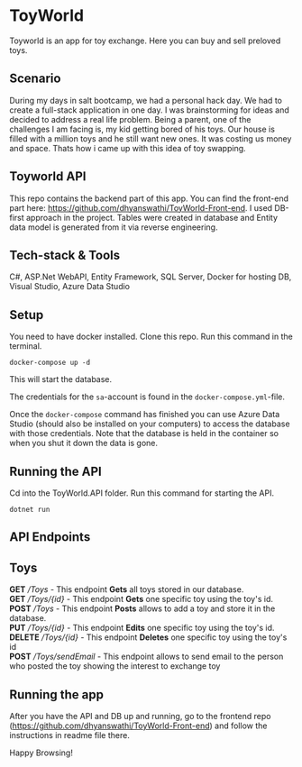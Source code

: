 # ToyWorld

Toyworld is an app for toy exchange. Here you can buy and sell preloved toys.
 
 ## Scenario
During my days in salt bootcamp, we had a personal hack day. We had to create a full-stack application in one day. I was brainstorming for ideas and decided to address a real life problem. Being a parent, one of the challenges I am facing is, my kid getting bored of his toys. Our house is filled with a million toys and he still want new ones. It was costing us money and space. Thats how i came up with this idea of toy swapping.
      
## Toyworld API
 This repo contains the backend part of this app.
 You can find the front-end part here: https://github.com/dhyanswathi/ToyWorld-Front-end.
 I used DB-first approach in the project. Tables were created in database and Entity data model is generated from it via reverse engineering.

## Tech-stack & Tools
C#, ASP.Net WebAPI, Entity Framework, SQL Server, Docker for hosting DB, Visual Studio, Azure Data Studio  

## Setup 
 You need to have docker installed. Clone this repo.
 Run this command in the terminal.
 ```
 docker-compose up -d
 ```
 This will start the database.

The credentials for the `sa`-account is found in the `docker-compose.yml`-file.

Once the `docker-compose` command has finished you can use Azure Data Studio (should also be installed on your computers) to access the database with those credentials.
Note that the database is held in the container so when you shut it down the data is gone.

## Running the API

Cd into the ToyWorld.API folder. Run this command for starting the API.
```
dotnet run
```
## API Endpoints
  ## Toys

**GET** */Toys* - This endpoint **Gets** all toys stored in our database.<br>
**GET** */Toys/{id}* - This endpoint **Gets** one specific toy using the toy's id.<br>
**POST** */Toys* - This endpoint **Posts** allows to add a toy and store it in the database.<br>
**PUT** */Toys/{id}* - This endpoint **Edits** one specific toy using the toy's id.<br>
**DELETE** */Toys/{id}* - This endpoint **Deletes** one specific toy using the toy's id<br>
**POST** */Toys/sendEmail* - This endpoint allows to send email to the person who posted the toy showing the interest to exchange toy<br>

## Running the app
After you have the API and DB up and running, go to the frontend repo (https://github.com/dhyanswathi/ToyWorld-Front-end) and follow the instructions in readme file there.

Happy Browsing!
